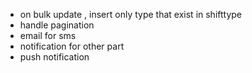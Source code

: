 - on bulk update , insert only type that exist in shifttype
- handle pagination
- email for sms
- notification for other part
- push notification

